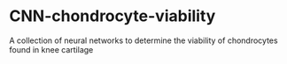# CNN-chondrocyte-viability
A collection of neural networks to determine the viability of chondrocytes found in knee cartilage

